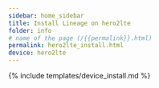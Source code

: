 ```yaml
---
sidebar: home_sidebar
title: Install Lineage on hero2lte
folder: info
# name of the page (/{{permalink}}.html)
permalink: hero2lte_install.html
device: hero2lte
---
```

{% include templates/device_install.md %}
